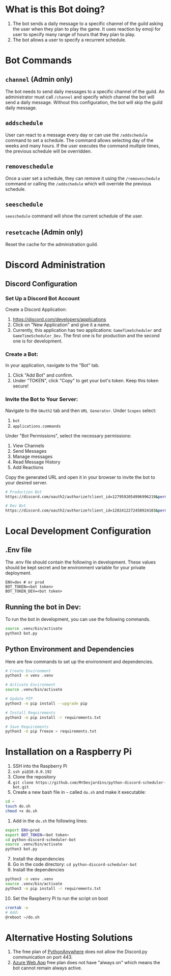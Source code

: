 # What is this Bot doing?

1. The bot sends a daily message to a specific channel of the guild asking the user when they plan to play the game. It uses reaction by emoji for user to specify many range of hours that they plan to play.
2. The bot allows a user to specify a recurrent schedule.

# Bot Commands

## `channel` (Admin only)

The bot needs to send daily messages to a specific channel of the guild. An administrator must call `/channel` and specify which channel the bot will send a daily message. Without this configuration, the bot will skip the guild daily message.

## `addschedule`

User can react to a message every day or can use the `/addschedule` command to set a schedule. The command allows selecting day of the weeks and many hours. If the user executes the command multiple times, the previous schedule will be overridden.

## `removeschedule`

Once a user set a schedule, they can remove it using the `/removeschedule` command or calling the `/addschedule` which will override the previous schedule.

## `seeschedule`

`seeschedule` command will show the current schedule of the user.

## `resetcache` (Admin only)

Reset the cache for the administration guild.

# Discord Administration

## Discord Configuration

### Set Up a Discord Bot Account

Create a Discord Application:

1. https://discord.com/developers/applications
2. Click on "New Application" and give it a name.
3. Currently, this application has two applications: `GameTimeScheduler` and `GameTimeScheduler_Dev`. The first one is for production and the second one is for development.

### Create a Bot:

In your application, navigate to the "Bot" tab.

1. Click "Add Bot" and confirm.
2. Under "TOKEN", click "Copy" to get your bot's token. Keep this token secure!

### Invite the Bot to Your Server:

Navigate to the `OAuth2` tab and then `URL Generator`.
Under `Scopes` select:

1. `bot`
2. `applications.commands`

Under "Bot Permissions", select the necessary permissions:

1. View Channels
2. Send Messages
3. Manage messages
4. Read Message History
5. Add Reactions

Copy the generated URL and open it in your browser to invite the bot to your desired server.

```sh
# Production Bot
https://discord.com/oauth2/authorize?client_id=1279592054996996219&permissions=76864&integration_type=0&scope=bot

# Dev Bot
https://discord.com/oauth2/authorize?client_id=1282412272458924103&permissions=76864&integration_type=0&scope=bot
```
# Local Development Configuration

## .Env file

The .env file should contain the following in development. These values should be kept secret and be
environment variable for your private deployment.

```
ENV=dev # or prod
BOT_TOKEN=<bot token>
BOT_TOKEN_DEV=<bot token>
```

## Running the bot in Dev:

To run the bot in development, you can use the following commands.

```sh
source .venv/bin/activate
python3 bot.py
```

## Python Environment and Dependencies

Here are few commands to set up the environment and dependencies.

```sh
# Create Environment
python3 -m venv .venv

# Activate Environment
source .venv/bin/activate

# Update PIP
python3 -m pip install --upgrade pip

# Install Requirements
python3 -m pip install -r requirements.txt

# Save Requirements
python3 -m pip freeze > requirements.txt
```

# Installation on a Raspberry Pi

1. SSH into the Raspberry Pi
1. `ssh pi@10.0.0.192`
1. Clone the repository
1. `git clone https://github.com/MrDesjardins/python-discord-scheduler-bot.git`
1. Create a new bash file in `~` called `do.sh` and make it executable:
```sh
cd ~
touch do.sh
chmod +x do.sh
```
1. Add in the `do.sh` the following lines:
```sh
export ENV=prod
export BOT_TOKEN=<bot token>
cd python-discord-scheduler-bot
source .venv/bin/activate
python3 bot.py
```
7. Install the dependencies
1. Go in the code directory: `cd python-discord-scheduler-bot`
1. Install the dependencies
```sh
python3 -m venv .venv
source .venv/bin/activate
python3 -m pip install -r requirements.txt
```
10. Set the Raspberry Pi to run the script on boot
```sh
crontab -e 
# Add:
@reboot ~/do.sh
```

# Alternative Hosting Solutions
1. The free plan of [PythonAnywhere](https://www.pythonanywhere.com) does not allow the Discord.py communication on port 443.
2. [Azure Web App](https://azure.microsoft.com/en-us/products/app-service) free plan does not have "always on" which means the bot cannot remain always active.
